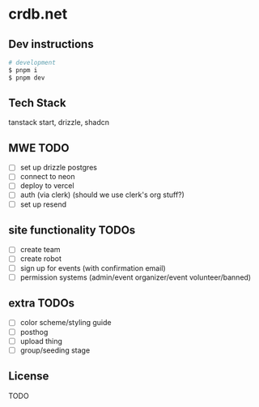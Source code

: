 # crdb.net

## Dev instructions
```bash
# development
$ pnpm i
$ pnpm dev
```

## Tech Stack
tanstack start, drizzle, shadcn

## MWE TODO
- [ ] set up drizzle postgres
- [ ] connect to neon
- [ ] deploy to vercel
- [ ] auth (via clerk) (should we use clerk's org stuff?)
- [ ] set up resend

## site functionality TODOs
- [ ] create team
- [ ] create robot
- [ ] sign up for events (with confirmation email)
- [ ] permission systems (admin/event organizer/event volunteer/banned)

## extra TODOs
- [ ] color scheme/styling guide
- [ ] posthog
- [ ] upload thing
- [ ] group/seeding stage
## License
TODO